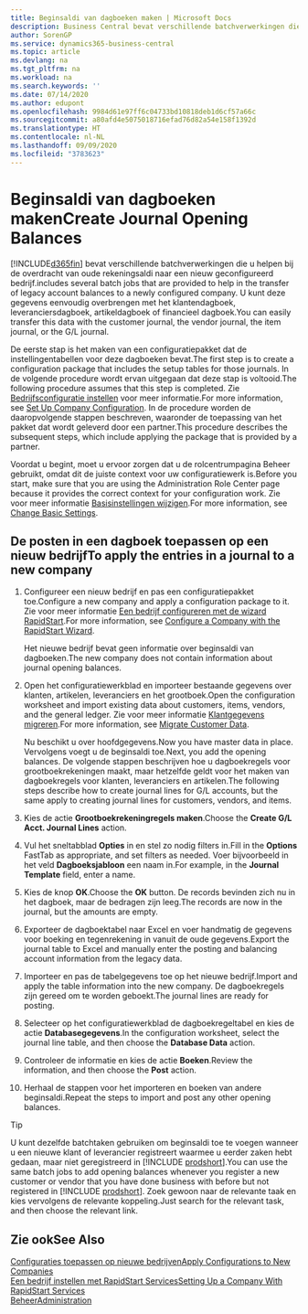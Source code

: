 ```yaml
---
title: Beginsaldi van dagboeken maken | Microsoft Docs
description: Business Central bevat verschillende batchverwerkingen die u helpen bij de overdracht van oude rekeningsaldi naar een nieuw geconfigureerd bedrijf. U kunt deze gegevens gemakkelijk overbrengen met dagboekboekingen.
author: SorenGP
ms.service: dynamics365-business-central
ms.topic: article
ms.devlang: na
ms.tgt_pltfrm: na
ms.workload: na
ms.search.keywords: ''
ms.date: 07/14/2020
ms.author: edupont
ms.openlocfilehash: 9984d61e97ff6c04733bd10818deb1d6cf57a66c
ms.sourcegitcommit: a80afd4e5075018716efad76d82a54e158f1392d
ms.translationtype: HT
ms.contentlocale: nl-NL
ms.lasthandoff: 09/09/2020
ms.locfileid: "3783623"
---
```

# <a name="create-journal-opening-balances"></a><span data-ttu-id="01313-104">Beginsaldi van dagboeken maken</span><span class="sxs-lookup"><span data-stu-id="01313-104">Create Journal Opening Balances</span></span>

[!INCLUDE[d365fin](includes/d365fin_md.md)] <span data-ttu-id="01313-105">bevat verschillende batchverwerkingen die u helpen bij de overdracht van oude rekeningsaldi naar een nieuw geconfigureerd bedrijf.</span><span class="sxs-lookup"><span data-stu-id="01313-105">includes several batch jobs that are provided to help in the transfer of legacy account balances to a newly configured company.</span></span> <span data-ttu-id="01313-106">U kunt deze gegevens eenvoudig overbrengen met het klantendagboek, leveranciersdagboek, artikeldagboek of financieel dagboek.</span><span class="sxs-lookup"><span data-stu-id="01313-106">You can easily transfer this data with the customer journal, the vendor journal, the item journal, or the G/L journal.</span></span>

<span data-ttu-id="01313-107">De eerste stap is het maken van een configuratiepakket dat de instellingentabellen voor deze dagboeken bevat.</span><span class="sxs-lookup"><span data-stu-id="01313-107">The first step is to create a configuration package that includes the setup tables for those journals.</span></span> <span data-ttu-id="01313-108">In de volgende procedure wordt ervan uitgegaan dat deze stap is voltooid.</span><span class="sxs-lookup"><span data-stu-id="01313-108">The following procedure assumes that this step is completed.</span></span> <span data-ttu-id="01313-109">Zie [Bedrijfsconfiguratie instellen](admin-set-up-company-configuration.md) voor meer informatie.</span><span class="sxs-lookup"><span data-stu-id="01313-109">For more information, see [Set Up Company Configuration](admin-set-up-company-configuration.md).</span></span> <span data-ttu-id="01313-110">In de procedure worden de daaropvolgende stappen beschreven, waaronder de toepassing van het pakket dat wordt geleverd door een partner.</span><span class="sxs-lookup"><span data-stu-id="01313-110">This procedure describes the subsequent steps, which include applying the package that is provided by a partner.</span></span>  

<span data-ttu-id="01313-111">Voordat u begint, moet u ervoor zorgen dat u de rolcentrumpagina Beheer gebruikt, omdat dit de juiste context voor uw configuratiewerk is.</span><span class="sxs-lookup"><span data-stu-id="01313-111">Before you start, make sure that you are using the Administration Role Center page because it provides the correct context for your configuration work.</span></span> <span data-ttu-id="01313-112">Zie voor meer informatie [Basisinstellingen wijzigen](ui-change-basic-settings.md).</span><span class="sxs-lookup"><span data-stu-id="01313-112">For more information, see [Change Basic Settings](ui-change-basic-settings.md).</span></span>

## <a name="to-apply-the-entries-in-a-journal-to-a-new-company"></a><span data-ttu-id="01313-113">De posten in een dagboek toepassen op een nieuw bedrijf</span><span class="sxs-lookup"><span data-stu-id="01313-113">To apply the entries in a journal to a new company</span></span>

1. <span data-ttu-id="01313-114">Configureer een nieuw bedrijf en pas een configuratiepakket toe.</span><span class="sxs-lookup"><span data-stu-id="01313-114">Configure a new company and apply a configuration package to it.</span></span> <span data-ttu-id="01313-115">Zie voor meer informatie [Een bedrijf configureren met de wizard RapidStart](admin-how-to-configure-a-company-with-the-rapidstart-wizard.md).</span><span class="sxs-lookup"><span data-stu-id="01313-115">For more information, see [Configure a Company with the RapidStart Wizard](admin-how-to-configure-a-company-with-the-rapidstart-wizard.md).</span></span>  

    <span data-ttu-id="01313-116">Het nieuwe bedrijf bevat geen informatie over beginsaldi van dagboeken.</span><span class="sxs-lookup"><span data-stu-id="01313-116">The new company does not contain information about journal opening balances.</span></span>  

2. <span data-ttu-id="01313-117">Open het configuratiewerkblad en importeer bestaande gegevens over klanten, artikelen, leveranciers en het grootboek.</span><span class="sxs-lookup"><span data-stu-id="01313-117">Open the configuration worksheet and import existing data about customers, items, vendors, and the general ledger.</span></span> <span data-ttu-id="01313-118">Zie voor meer informatie [Klantgegevens migreren](admin-migrate-customer-data.md).</span><span class="sxs-lookup"><span data-stu-id="01313-118">For more information, see [Migrate Customer Data](admin-migrate-customer-data.md).</span></span>  

    <span data-ttu-id="01313-119">Nu beschikt u over hoofdgegevens.</span><span class="sxs-lookup"><span data-stu-id="01313-119">Now you have master data in place.</span></span> <span data-ttu-id="01313-120">Vervolgens voegt u de beginsaldi toe.</span><span class="sxs-lookup"><span data-stu-id="01313-120">Next, you add the opening balances.</span></span> <span data-ttu-id="01313-121">De volgende stappen beschrijven hoe u dagboekregels voor grootboekrekeningen maakt, maar hetzelfde geldt voor het maken van dagboekregels voor klanten, leveranciers en artikelen.</span><span class="sxs-lookup"><span data-stu-id="01313-121">The following steps describe how to create journal lines for G/L accounts, but the same apply to creating journal lines for customers, vendors, and items.</span></span>  
3. <span data-ttu-id="01313-122">Kies de actie **Grootboekrekeningregels maken**.</span><span class="sxs-lookup"><span data-stu-id="01313-122">Choose the **Create G/L Acct. Journal Lines** action.</span></span>  
4. <span data-ttu-id="01313-123">Vul het sneltabblad **Opties** in en stel zo nodig filters in.</span><span class="sxs-lookup"><span data-stu-id="01313-123">Fill in the **Options** FastTab as appropriate, and set filters as needed.</span></span> <span data-ttu-id="01313-124">Voer bijvoorbeeld in het veld **Dagboeksjabloon** een naam in.</span><span class="sxs-lookup"><span data-stu-id="01313-124">For example, in the **Journal Template** field, enter a name.</span></span>  
5. <span data-ttu-id="01313-125">Kies de knop **OK**.</span><span class="sxs-lookup"><span data-stu-id="01313-125">Choose the **OK** button.</span></span> <span data-ttu-id="01313-126">De records bevinden zich nu in het dagboek, maar de bedragen zijn leeg.</span><span class="sxs-lookup"><span data-stu-id="01313-126">The records are now in the journal, but the amounts are empty.</span></span>  
6. <span data-ttu-id="01313-127">Exporteer de dagboektabel naar Excel en voer handmatig de gegevens voor boeking en tegenrekening in vanuit de oude gegevens.</span><span class="sxs-lookup"><span data-stu-id="01313-127">Export the journal table to Excel and manually enter the posting and balancing account information from the legacy data.</span></span>
7. <span data-ttu-id="01313-128">Importeer en pas de tabelgegevens toe op het nieuwe bedrijf.</span><span class="sxs-lookup"><span data-stu-id="01313-128">Import and apply the table information into the new company.</span></span> <span data-ttu-id="01313-129">De dagboekregels zijn gereed om te worden geboekt.</span><span class="sxs-lookup"><span data-stu-id="01313-129">The journal lines are ready for posting.</span></span>  
8. <span data-ttu-id="01313-130">Selecteer op het configuratiewerkblad de dagboekregeltabel en kies de actie **Databasegegevens**.</span><span class="sxs-lookup"><span data-stu-id="01313-130">In the configuration worksheet, select the journal line table, and then choose the **Database Data** action.</span></span>  
9. <span data-ttu-id="01313-131">Controleer de informatie en kies de actie **Boeken**.</span><span class="sxs-lookup"><span data-stu-id="01313-131">Review the information, and then choose the **Post** action.</span></span>  
10. <span data-ttu-id="01313-132">Herhaal de stappen voor het importeren en boeken van andere beginsaldi.</span><span class="sxs-lookup"><span data-stu-id="01313-132">Repeat the steps to import and post any other opening balances.</span></span>  

> [!TIP]
> <span data-ttu-id="01313-133">U kunt dezelfde batchtaken gebruiken om beginsaldi toe te voegen wanneer u een nieuwe klant of leverancier registreert waarmee u eerder zaken hebt gedaan, maar niet geregistreerd in [!INCLUDE [prodshort](includes/prodshort.md)].</span><span class="sxs-lookup"><span data-stu-id="01313-133">You can use the same batch jobs to add opening balances whenever you register a new customer or vendor that you have done business with before but not registered in [!INCLUDE [prodshort](includes/prodshort.md)].</span></span> <span data-ttu-id="01313-134">Zoek gewoon naar de relevante taak en kies vervolgens de relevante koppeling.</span><span class="sxs-lookup"><span data-stu-id="01313-134">Just search for the relevant task, and then choose the relevant link.</span></span>

## <a name="see-also"></a><span data-ttu-id="01313-135">Zie ook</span><span class="sxs-lookup"><span data-stu-id="01313-135">See Also</span></span>

[<span data-ttu-id="01313-136">Configuraties toepassen op nieuwe bedrijven</span><span class="sxs-lookup"><span data-stu-id="01313-136">Apply Configurations to New Companies</span></span>](admin-apply-configuration-to-new-companies.md)  
[<span data-ttu-id="01313-137">Een bedrijf instellen met RapidStart Services</span><span class="sxs-lookup"><span data-stu-id="01313-137">Setting Up a Company With RapidStart Services</span></span>](admin-set-up-a-company-with-rapidstart.md)  
[<span data-ttu-id="01313-138">Beheer</span><span class="sxs-lookup"><span data-stu-id="01313-138">Administration</span></span>](admin-setup-and-administration.md)  
